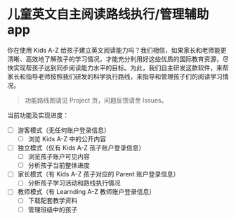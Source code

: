 # 儿童英文自主阅读路线执行/管理辅助 app

你在使用 Kids A-Z 给孩子建立英文阅读能力吗？我们相信，如果家长和老师能更清晰、高效地了解孩子的学习情况，才能充分利用好这些优质的国际教育资源，尽快实现帮孩子达到同步阅读能力水平的目标。为此，我们自主研发这款软件，来帮家长和指导老师按照我们研发的科学执行路线，来指导和管理孩子们的阅读学习情况。

> 功能路线图请见 Project 页，问题反馈请至 Issues。

当前功能及实现进度：

- [ ] 游客模式（无任何账户登录信息）
  - [ ] 浏览 Kids A-Z 中的公开内容

- [ ] 独立模式（仅有 Kids A-Z 孩子账户登录信息）
  - [ ] 浏览孩子账户可见内容
  - [ ] 分析孩子当前整体进度

- [ ] 家长模式（有 Kids A-Z 孩子对应的 Parent 账户登录信息）
  - [ ] 分析孩子学习活动和路线执行情况

- [ ] 教师模式（有 Learnding A-Z 教师账户登录信息）
  - [ ] 下载配套教学资料
  - [ ] 管理班级中的孩子
